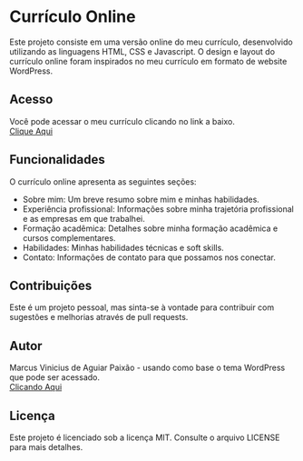 # Currículo Online
Este projeto consiste em uma versão online do meu currículo, desenvolvido utilizando as linguagens HTML, CSS e Javascript. O design e layout do currículo online foram inspirados no meu currículo em formato de website WordPress.

## Acesso
Você pode acessar o meu currículo clicando no link a baixo.<br>
[Clique Aqui](https://vini1404.github.io/Curriculo-Online/)

## Funcionalidades
O currículo online apresenta as seguintes seções:

- Sobre mim: Um breve resumo sobre mim e minhas habilidades.
- Experiência profissional: Informações sobre minha trajetória profissional e as empresas em que trabalhei.
- Formação acadêmica: Detalhes sobre minha formação acadêmica e cursos complementares.
- Habilidades: Minhas habilidades técnicas e soft skills.
- Contato: Informações de contato para que possamos nos conectar.

## Contribuições
Este é um projeto pessoal, mas sinta-se à vontade para contribuir com sugestões e melhorias através de pull requests.

## Autor
Marcus Vinicius de Aguiar Paixão - usando como base o tema WordPress que pode ser acessado.<br>
[Clicando Aqui](https://marcuspaixao.com.br)

## Licença
Este projeto é licenciado sob a licença MIT. Consulte o arquivo LICENSE para mais detalhes.
